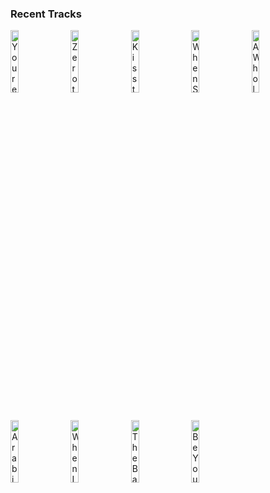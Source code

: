 ### Recent Tracks
[<img src='https://lastfm.freetls.fastly.net/i/u/300x300/4d75dbe282afff199b03a6de8d1318dc.png' width='16%' height='16%' alt='Youre Welcome'>](https://www.last.fm/music/dwayne%2bjohnson/_/you%2527re%2bwelcome)&nbsp;&nbsp;&nbsp;&nbsp;[<img src='https://lastfm.freetls.fastly.net/i/u/300x300/3571cc923130eb46e35021574384060c.png' width='16%' height='16%' alt='Zero to Hero'>](https://www.last.fm/music/chorus%2b-%2bhercules/_/zero%2bto%2bhero)&nbsp;&nbsp;&nbsp;&nbsp;[<img src='https://lastfm.freetls.fastly.net/i/u/300x300/ddb4f890b1012bec15da5245a38b25db.png' width='16%' height='16%' alt='Kiss the Girl - Remastered 2014'>](https://www.last.fm/music/samuel%2be.%2bwright/_/kiss%2bthe%2bgirl%2b-%2bremastered%2b2014)&nbsp;&nbsp;&nbsp;&nbsp;[<img src='https://lastfm.freetls.fastly.net/i/u/300x300/f1865970fe49990e2adb47025827b5ed.png' width='16%' height='16%' alt='When She Loved Me - From "Toy Story 2"'>](https://www.last.fm/music/sarah%2bmclachlan/_/when%2bshe%2bloved%2bme%2b-%2bfrom%2b%2522toy%2bstory%2b2%2522)&nbsp;&nbsp;&nbsp;&nbsp;[<img src='https://lastfm.freetls.fastly.net/i/u/300x300/22699bca005115fd1ca2b9b6efc3ad12.png' width='16%' height='16%' alt='A Whole New World (End Title)'>](https://www.last.fm/music/zayn/_/a%2bwhole%2bnew%2bworld%2b%2528end%2btitle%2529)&nbsp;&nbsp;&nbsp;&nbsp;<br>[<img src='https://lastfm.freetls.fastly.net/i/u/300x300/9c9ec5019ac04542a7d574bfd97cbaa4.png' width='16%' height='16%' alt='Arabian Nights'>](https://www.last.fm/music/bruce%2badler/_/arabian%2bnights)&nbsp;&nbsp;&nbsp;&nbsp;[<img src='https://lastfm.freetls.fastly.net/i/u/300x300/fc8547314116a636f4a7d6ff3df6000f.png' width='16%' height='16%' alt='When I Am Older'>](https://www.last.fm/music/josh%2bgad/_/when%2bi%2bam%2bolder)&nbsp;&nbsp;&nbsp;&nbsp;[<img src='https://lastfm.freetls.fastly.net/i/u/300x300/55cea9a7145b4087c0dfb4dce3fe6c37.png' width='16%' height='16%' alt='The Balance'>](https://www.last.fm/music/royal%2btongues/_/the%2bbalance)&nbsp;&nbsp;&nbsp;&nbsp;[<img src='https://lastfm.freetls.fastly.net/i/u/300x300/1912b6cae2e96971d0356a08197e9847.png' width='16%' height='16%' alt='Be Your Man'>](https://www.last.fm/music/rhys%2blewis/_/be%2byour%2bman)&nbsp;&nbsp;&nbsp;&nbsp;
